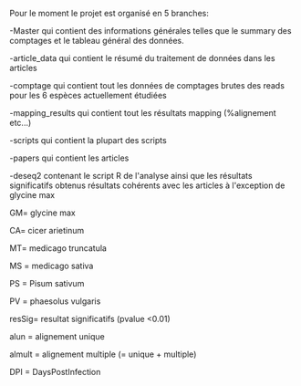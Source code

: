 Pour le moment le projet est organisé en 5 branches:

-Master qui contient des informations générales telles que le summary des comptages et le tableau général des données.

-article_data qui contient le résumé du traitement de données dans les articles

-comptage qui contient tout les données de comptages brutes des reads pour les 6 espèces actuellement étudiées

-mapping_results qui contient tout les résultats mapping (%alignement etc...)

-scripts qui contient la plupart des scripts

-papers qui contient les articles

-deseq2 contenant le script R de l'analyse ainsi que les résultats significatifs obtenus
 résultats cohérents avec les articles à l'exception de glycine max
 
GM= glycine max

CA= cicer arietinum

MT= medicago truncatula

MS = medicago sativa

PS = Pisum sativum

PV = phaesolus vulgaris 

resSig= resultat significatifs (pvalue <0.01)

alun = alignement unique

almult = alignement multiple (= unique + multiple)

DPI = DaysPostInfection
